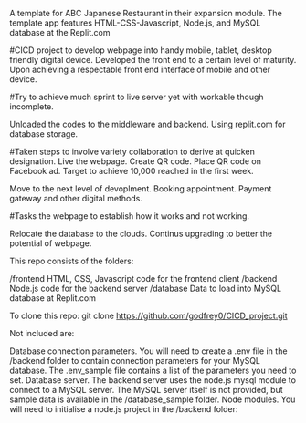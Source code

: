 A template for ABC Japanese Restaurant in their expansion module. 
The template app features HTML-CSS-Javascript, Node.js, and MySQL database at the Replit.com

#CICD project to develop webpage into handy mobile, tablet, desktop friendly digital device.
Developed the front end to a certain level of maturity.
Upon achieving a respectable front end interface of mobile and other device.

#Try to achieve much sprint to live server yet with workable though incomplete.

Unloaded the codes to the middleware and backend.
Using replit.com for database storage.

#Taken steps to involve variety collaboration to derive at quicken designation.
Live the webpage.
Create QR code.
Place QR code on Facebook ad.
Target to achieve 10,000 reached in the first week.

Move to the next level of devoplment.
Booking appointment.
Payment gateway and other digital methods.

#Tasks the webpage to establish how it works and not working.

Relocate the database to the clouds.
Continus upgrading to better the potential of webpage.

This repo consists of the folders:

/frontend         HTML, CSS, Javascript code for the frontend client
/backend          Node.js code for the backend server
/database         Data to load into MySQL database at Replit.com

To clone this repo:
                  git clone https://github.com/godfrey0/CICD_project.git
                  
Not included are:

Database connection parameters. You will need to create a .env file in the /backend folder to contain connection parameters for your MySQL database. The .env_sample file contains a list of the parameters you need to set.
Database server. The backend server uses the node.js mysql module to connect to a MySQL server. The MySQL server itself is not provided, but sample data is available in the /database_sample folder.
Node modules. You will need to initialise a node.js project in the /backend folder:
